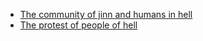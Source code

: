 - [The community of jinn and humans in hell](https://quran.com/7/38)
- [The protest of people of hell](https://quran.com/7/38)
